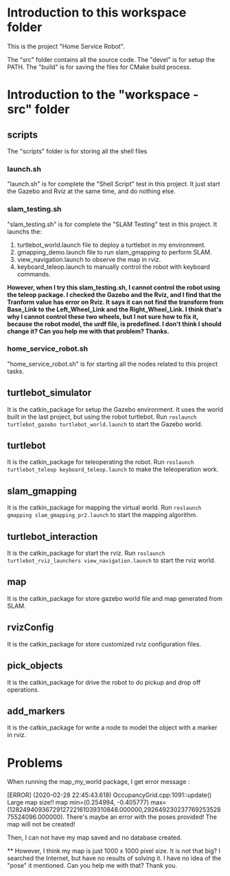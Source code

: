 # Introduction to this workspace folder 
This is the project "Home Service Robot".

The "src" folder contains all the source code.
The "devel" is for setup the PATH.
The "build" is for saving the files for CMake build process.

# Introduction to the "workspace - src" folder
## scripts
The "scripts" folder is for storing all the shell files

### launch.sh
"launch.sh" is for complete the "Shell Script" test in this project. It just start the Gazebo and Rviz at the same time, and do nothing else.

### slam_testing.sh
"slam_testing.sh" is for complete the "SLAM Testing" test in this project. It launchs the:
1. turtlebot_world.launch file to deploy a turtlebot in my environment.
2. gmapping_demo.launch file to run slam_gmapping to perform SLAM.
3. view_navigation.launch to observe the map in rviz.
4. keyboard_teleop.launch to manually control the robot with keyboard commands.

**However, when I try this slam_testing.sh, I cannot control the robot using the teleop package. I checked the Gazebo and the Rviz, and I find that the Tranform value has error on Rviz. It says it can not find the transform from Base_Link to the Left_Wheel_Link and the Right_Wheel_Link. I think that's why I cannot control these two wheels, but I not sure how to fix it, because the robot model, the urdf file, is predefined. I don't think I should change it? Can you help me with that problem? Thanks.**

### home_service_robot.sh
"home_service_robot.sh" is for starting all the nodes related to this project tasks.


## turtlebot_simulator
It is the catkin_package for setup the Gazebo environment.
It uses the world built in the last project, but using the robot turtlebot.
Run `roslaunch turtlebot_gazebo turtlebot_world.launch` to start the Gazebo world.

## turtlebot
It is the catkin_package for teleoperating the robot.
Run `roslaunch turtlebot_teleop keyboard_teleop.launch` to make the teleoperation work.

## slam_gmapping
It is the catkin_package for mapping the virtual world.
Run `roslaunch gmapping slam_gmapping_pr2.launch` to start the mapping algorithm.

## turtlebot_interaction
It is the catkin_package for start the rviz.
Run `roslaunch turtlebot_rviz_launchers view_navigation.launch` to start the rviz world.

## map
It is the catkin_package for store gazebo world file and map generated from SLAM.

## rvizConfig
It is the catkin_package for store customized rviz configuration files.

## pick_objects
It is the catkin_package for drive the robot to do pickup and drop off operations.

## add_markers
It is the catkin_package for write a node to model the object with a marker in rviz.

# Problems
When running the map_my_world package, I get error message :

[ERROR] (2020-02-28 22:45:43.618) OccupancyGrid.cpp:1091::update() Large map size!! map min=(0.254994, -0.405777) max=(1282494093672912722161039310848.000000,29264923023776925352875524096.000000). There's maybe an error with the poses provided! The map will not be created!

Then, I can not have my map saved and no database created.

** However, I think my map is just 1000 x 1000 pixel size. It is not that big?
I searched the Internet, but have no results of solving it. I have no idea of the "pose" it mentioned. Can you help me with that? Thank you.
